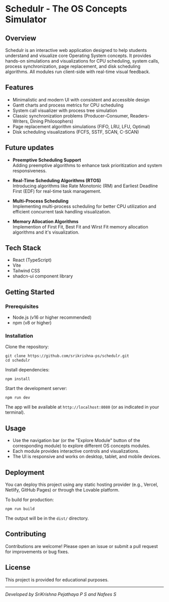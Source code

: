 # Schedulr - The OS Concepts Simulator

## Overview

Schedulr is an interactive web application designed to help students understand and visualize core Operating System concepts. It provides hands-on simulations and visualizations for CPU scheduling, system calls, process synchronization, page replacement, and disk scheduling algorithms. All modules run client-side with real-time visual feedback.

## Features

- Minimalistic and modern UI with consistent and accessible design
- Gantt charts and process metrics for CPU scheduling
- System call visualizer with process tree simulation
- Classic synchronization problems (Producer-Consumer, Readers-Writers, Dining Philosophers)
- Page replacement algorithm simulations (FIFO, LRU, LFU, Optimal)
- Disk scheduling visualizations (FCFS, SSTF, SCAN, C-SCAN)

## Future updates

- **Preemptive Scheduling Support**  
  Adding preemptive algorithms to enhance task prioritization and system responsiveness.

- **Real-Time Scheduling Algorithms (RTOS)**  
  Introducing algorithms like Rate Monotonic (RM) and Earliest Deadline First (EDF) for real-time task management.

- **Multi-Process Scheduling**  
  Implementing multi-process scheduling for better CPU utilization and efficient concurrent task handling visualization.

- **Memory Allocation Algorithms**    
  Implemention of First Fit, Best Fit and Wirst Fit memory allocation algorithms and it's visualization.


## Tech Stack

- React (TypeScript)
- Vite
- Tailwind CSS
- shadcn-ui component library

## Getting Started

### Prerequisites
- Node.js (v16 or higher recommended)
- npm (v8 or higher)

### Installation

Clone the repository:

```
git clone https://github.com/srikrishna-ps/schedulr.git
cd schedulr
```

Install dependencies:

```
npm install
```

Start the development server:

```
npm run dev
```

The app will be available at `http://localhost:8080` (or as indicated in your terminal).

## Usage

- Use the navigation bar (or the "Explore Module" button of the corresponding module) to explore different OS concepts modules.
- Each module provides interactive controls and visualizations.
- The UI is responsive and works on desktop, tablet, and mobile devices.

## Deployment

You can deploy this project using any static hosting provider (e.g., Vercel, Netlify, GitHub Pages) or through the Lovable platform.

To build for production:

```
npm run build
```

The output will be in the `dist/` directory.

## Contributing

Contributions are welcome! Please open an issue or submit a pull request for improvements or bug fixes.

## License

This project is provided for educational purposes.

---

*Developed by SriKrishna Pejathaya P S and Nafees S*
